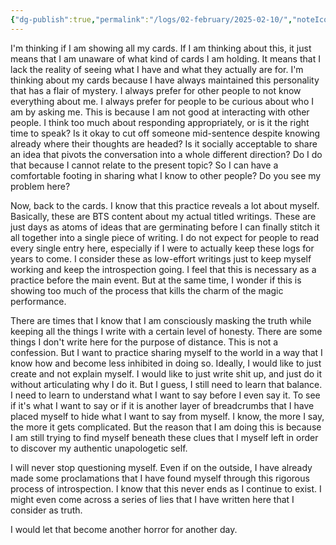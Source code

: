 ```yaml
---
{"dg-publish":true,"permalink":"/logs/02-february/2025-02-10/","noteIcon":"","created":"2025-02-10"}
---
```


I'm thinking if I am showing all my cards. If I am thinking about this, it just means that I am unaware of what kind of cards I am holding. It means that I lack the reality of seeing what I have and what they actually are for. I'm thinking about my cards because I have always maintained this personality that has a flair of mystery. I always prefer for other people to not know everything about me. I always prefer for people to be curious about who I am by asking me. This is because I am not good at interacting with other people. I think too much about responding appropriately, or is it the right time to speak? Is it okay to cut off someone mid-sentence despite knowing already where their thoughts are headed? Is it socially acceptable to share an idea that pivots the conversation into a whole different direction? Do I do that because I cannot relate to the present topic? So I can have a comfortable footing in sharing what I know to other people? Do you see my problem here?

Now, back to the cards. I know that this practice reveals a lot about myself. Basically, these are BTS content about my actual titled writings. These are just days as atoms of ideas that are germinating before I can finally stitch it all together into a single piece of writing. I do not expect for people to read every single entry here, especially if I were to actually keep these logs for years to come. I consider these as low-effort writings just to keep myself working and keep the introspection going. I feel that this is necessary as a practice before the main event. But at the same time, I wonder if this is showing too much of the process that kills the charm of the magic performance.

There are times that I know that I am consciously masking the truth while keeping all the things I write with a certain level of honesty. There are some things I don't write here for the purpose of distance. This is not a confession. But I want to practice sharing myself to the world in a way that I know how and become less inhibited in doing so. Ideally, I would like to just create and not explain myself. I would like to just write shit up, and just do it without articulating why I do it. But I guess, I still need to learn that balance. I need to learn to understand what I want to say before I even say it. To see if it's what I want to say or if it is another layer of breadcrumbs that I have placed myself to hide what I want to say from myself. I know, the more I say, the more it gets complicated. But the reason that I am doing this is because I am still trying to find myself beneath these clues that I myself left in order to discover my authentic unapologetic self.

I will never stop questioning myself. Even if on the outside, I have already made some proclamations that I have found myself through this rigorous process of introspection. I know that this never ends as I continue to exist. I might even come across a series of lies that I have written here that I consider as truth.

I would let that become another horror for another day.